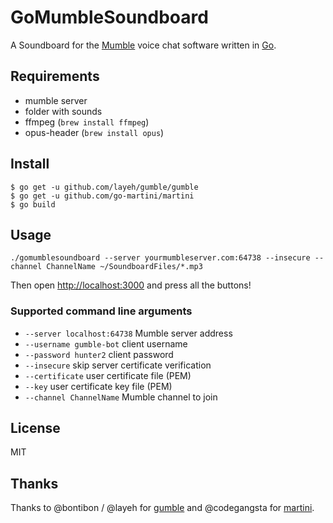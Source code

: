 # GoMumbleSoundboard
A Soundboard for the [Mumble](http://mumble.info) voice chat software written in [Go](http://golang.org).

## Requirements

* mumble server
* folder with sounds
* ffmpeg (`brew install ffmpeg`)
* opus-header (`brew install opus`)

## Install

    $ go get -u github.com/layeh/gumble/gumble
    $ go get -u github.com/go-martini/martini
    $ go build

## Usage

    ./gomumblesoundboard --server yourmumbleserver.com:64738 --insecure --channel ChannelName ~/SoundboardFiles/*.mp3

Then open [http://localhost:3000](http://localhost:3000) and press all the buttons!

### Supported command line arguments

* `--server localhost:64738` Mumble server address
* `--username gumble-bot` client username
* `--password hunter2` client password
* `--insecure` skip server certificate verification
* `--certificate` user certificate file (PEM)
* `--key` user certificate key file (PEM)
* `--channel ChannelName` Mumble channel to join

## License

MIT

## Thanks
Thanks to @bontibon / @layeh for [gumble](https://github.com/layeh/gumble) and @codegangsta for [martini](https://github.com/go-martini/martini).